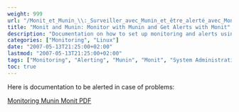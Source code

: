 ```yaml
---
weight: 999
url: "/Monit_et_Munin_\\:_Surveiller_avec_Munin_et_être_alerté_avec_Monit/"
title: "Monit and Munin: Monitor with Munin and Get Alerts with Monit"
description: "Documentation on how to set up monitoring and alerts using Munin and Monit."
categories: ["Monitoring", "Linux"]
date: "2007-05-13T21:25:00+02:00"
lastmod: "2007-05-13T21:25:00+02:00"
tags: ["Monitoring", "Alerting", "Munin", "Monit", "System Administration"]
toc: true
---
```


Here is documentation to be alerted in case of problems:

[Monitoring Munin Monit PDF](/pdf/monitoring_munin_monit.pdf)
